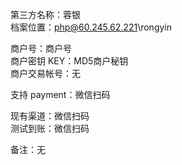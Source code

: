 ﻿第三方名称：蓉银  
档案位置：php@60.245.62.221\rongyin  

商户号：商户号  
商户密钥 KEY：MD5商户秘钥  
商户交易帐号：无  

支持 payment：微信扫码  

现有渠道：微信扫码  
测试到账：微信扫码  

备注：无  